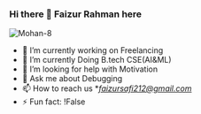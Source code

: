 ### Hi there 👋 Faizur Rahman here

<p align="left"> <img src="https://komarev.com/ghpvc/?username=Mohan-8&label=Profile%20views&color=0e75b6&style=flat" alt="Mohan-8" /> </p>





- 🔭 I’m currently working on Freelancing
- 🌱 I’m currently Doing B.tech CSE(AI&ML)
- 🤔 I’m looking for help with Motivation
- 💬 Ask me about Debugging
- 📫 How to reach us **faizursafi212@gmail.com*
- ⚡ Fun fact: !False

